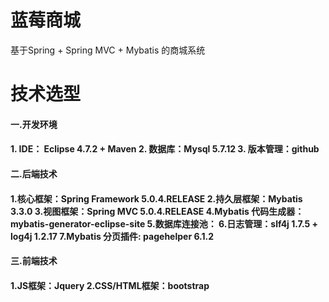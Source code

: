 <h1>蓝莓商城</h1>
基于Spring + Spring MVC + Mybatis 的商城系统

<h1>技术选型</h1>
<h4>一.开发环境<h4>
<p>
	1. IDE： Eclipse 4.7.2 + Maven
	2. 数据库：Mysql 5.7.12
	3. 版本管理：github
</p>
<h4>二.后端技术<h4>
<p>
	1.核心框架：Spring Framework 5.0.4.RELEASE
	2.持久层框架：Mybatis 3.3.0
	3.视图框架：Spring MVC 5.0.4.RELEASE
	4.Mybatis 代码生成器：mybatis-generator-eclipse-site
	5.数据库连接池：
	6.日志管理：slf4j 1.7.5 + log4j 1.2.17
	7.Mybatis 分页插件: pagehelper 6.1.2
	
</p>
<h4>三.前端技术<h4>
<p>
	1.JS框架：Jquery
	2.CSS/HTML框架：bootstrap	
</p>
